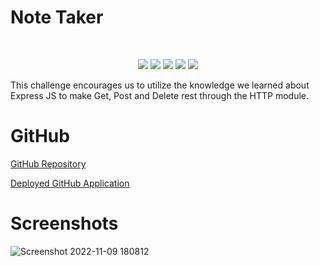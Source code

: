 # Note Taker

</br>
  <p align="center">
    <img src="https://img.shields.io/github/languages/count/Gareth0201/note-taker?style=for-the-badge"  />
    <img src="https://img.shields.io/github/languages/top/Gareth0201/note-taker?style=for-the-badge"  />
    <img src="https://img.shields.io/github/repo-size/Gareth0201/note-taker?style=for-the-badge"  />   
    <img src="https://img.shields.io/tokei/lines/github/Gareth0201/note-taker?style=for-the-badge"  />
    <img src="https://img.shields.io/github/last-commit/Gareth0201/note-taker?style=for-the-badge" />  
        
  </p>

This challenge encourages us to utilize the knowledge we learned about Express JS to make Get, Post and Delete rest through the HTTP module.

# GitHub

[GitHub Repository](https://github.com/Gareth-Kwan/note-taker)

[Deployed GitHub Application](https://gareth0201.github.io/note-taker/)

# Screenshots

![Screenshot 2022-11-09 180812](https://user-images.githubusercontent.com/108771904/200961494-5f537a66-5d21-4d69-9f6b-581fe186faca.jpg)
